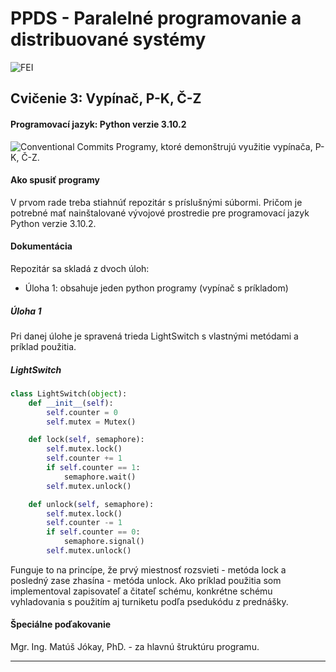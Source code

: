 # PPDS - Paralelné programovanie a distribuované systémy
![FEI](https://www.fei.stuba.sk/buxus/images/web/logoFEI.jpg)
## Cvičenie 3: Vypínač, P-K, Č-Z
#### Programovací jazyk: Python verzie 3.10.2
![Conventional Commits](https://img.shields.io/badge/Conventional%20Commits-1.0.0-yellow.svg)
Programy, ktoré demonštrujú využitie vypínača, P-K, Č-Z.
#### Ako spusiť programy
V prvom rade treba stiahnúť repozitár s príslušnými súbormi. Pričom je potrebné mať nainštalované vývojové prostredie pre programovací jazyk Python verzie 3.10.2. 

#### Dokumentácia
Repozitár sa skladá z dvoch úloh:
- Úloha 1: obsahuje jeden python programy (vypínač s príkladom)

##### Úloha 1 
Pri danej úlohe je spravená trieda LightSwitch s vlastnými metódami a príklad použitia.
##### LightSwitch
```python
class LightSwitch(object):
    def __init__(self):
        self.counter = 0
        self.mutex = Mutex()

    def lock(self, semaphore):
        self.mutex.lock()
        self.counter += 1
        if self.counter == 1:
            semaphore.wait()
        self.mutex.unlock()

    def unlock(self, semaphore):
        self.mutex.lock()
        self.counter -= 1
        if self.counter == 0:
            semaphore.signal()
        self.mutex.unlock()
```
Funguje to na princípe, že prvý miestnosť rozsvieti - metóda lock a posledný zase zhasína - metóda unlock.
Ako príklad použitia som implementoval zapisovateľ a čitateľ schému, konkrétne schému vyhladovania s použitím aj turniketu podľa psedukódu z prednášky. 
#### Špeciálne poďakovanie
Mgr. Ing. Matúš Jókay, PhD. - za hlavnú štruktúru programu.

-------


